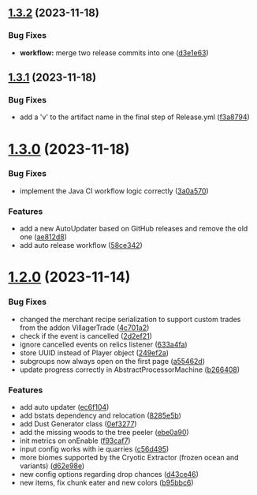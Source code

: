 ## [1.3.2](https://github.com/VoperAD/SlimeFrame/compare/v1.3.1...v1.3.2) (2023-11-18)


### Bug Fixes

* **workflow:** merge two release commits into one ([d3e1e63](https://github.com/VoperAD/SlimeFrame/commit/d3e1e63b0252886714fcfec383e478d0f88067d8))



## [1.3.1](https://github.com/VoperAD/SlimeFrame/compare/v1.3.0...v1.3.1) (2023-11-18)


### Bug Fixes

* add a 'v' to the artifact name in the final step of Release.yml ([f3a8794](https://github.com/VoperAD/SlimeFrame/commit/f3a8794098fa5f3ac6d24ce7f1719445f8e9731c))



# [1.3.0](https://github.com/VoperAD/SlimeFrame/compare/v1.2.0...v1.3.0) (2023-11-18)


### Bug Fixes

* implement the Java CI workflow logic correctly ([3a0a570](https://github.com/VoperAD/SlimeFrame/commit/3a0a570df9c77dc76f953fe45c4ef5c43bfd3a04))


### Features

* add a new AutoUpdater based on GitHub releases and remove the old one ([ae812d8](https://github.com/VoperAD/SlimeFrame/commit/ae812d84a6b908e706350588915a4450688a4c98))
* add auto release workflow ([58ce342](https://github.com/VoperAD/SlimeFrame/commit/58ce3425c39ff721034f86ee7516e698c09cd2d2))



# [1.2.0](https://github.com/VoperAD/SlimeFrame/compare/8285e5bc075181295b02444316f87b46810769f7...v1.2.0) (2023-11-14)


### Bug Fixes

* changed the merchant recipe serialization to support custom trades from the addon VillagerTrade ([4c701a2](https://github.com/VoperAD/SlimeFrame/commit/4c701a27f56970ddcef4970f34b3690a9ae56805))
* check if the event is cancelled ([2d2ef21](https://github.com/VoperAD/SlimeFrame/commit/2d2ef213b5189567c28903541792edf50ab0fd17))
* ignore cancelled events on relics listener ([633a4fa](https://github.com/VoperAD/SlimeFrame/commit/633a4fa42230dad7f633680e2745f73e5d284fb7))
* store UUID instead of Player object ([249ef2a](https://github.com/VoperAD/SlimeFrame/commit/249ef2aa814a95a43955551857bb591850546f72))
* subgroups now always open on the first page ([a55462d](https://github.com/VoperAD/SlimeFrame/commit/a55462de2a3dc4c6d64fed9d172ffe4f2a44a501))
* update progress correctly in AbstractProcessorMachine ([b266408](https://github.com/VoperAD/SlimeFrame/commit/b2664087cafa2b50df9d7db18d37625a078c400c))


### Features

* add auto updater ([ec6f104](https://github.com/VoperAD/SlimeFrame/commit/ec6f104c76ee2b889d0143b9e98d278c20ab880a))
* add bstats dependency and relocation ([8285e5b](https://github.com/VoperAD/SlimeFrame/commit/8285e5bc075181295b02444316f87b46810769f7))
* add Dust Generator class ([0ef3277](https://github.com/VoperAD/SlimeFrame/commit/0ef327700c0897c28bc0cdb6f21a827e860a3674))
* add the missing woods to the tree peeler ([ebe0a90](https://github.com/VoperAD/SlimeFrame/commit/ebe0a90750bc1d06269497180687a2ed5b0716b6))
* init metrics on onEnable ([f93caf7](https://github.com/VoperAD/SlimeFrame/commit/f93caf744e17f32c09a72c20c19a746795bcfe0f))
* input config works with ie quarries ([c56d495](https://github.com/VoperAD/SlimeFrame/commit/c56d495af1ebfd1fd09c2b15c885c9754329765d))
* more biomes supported by the Cryotic Extractor (frozen ocean and variants) ([d62e98e](https://github.com/VoperAD/SlimeFrame/commit/d62e98eec12cbecd6ddda9c202f1f30fe3f4e9c6))
* new config options regarding drop chances ([d43ce46](https://github.com/VoperAD/SlimeFrame/commit/d43ce46e38e9cf700fce733765b59d1fd6495285))
* new items, fix chunk eater and new colors ([b95bbc6](https://github.com/VoperAD/SlimeFrame/commit/b95bbc666a276a96ef89d6b64e90d33d12561679))



